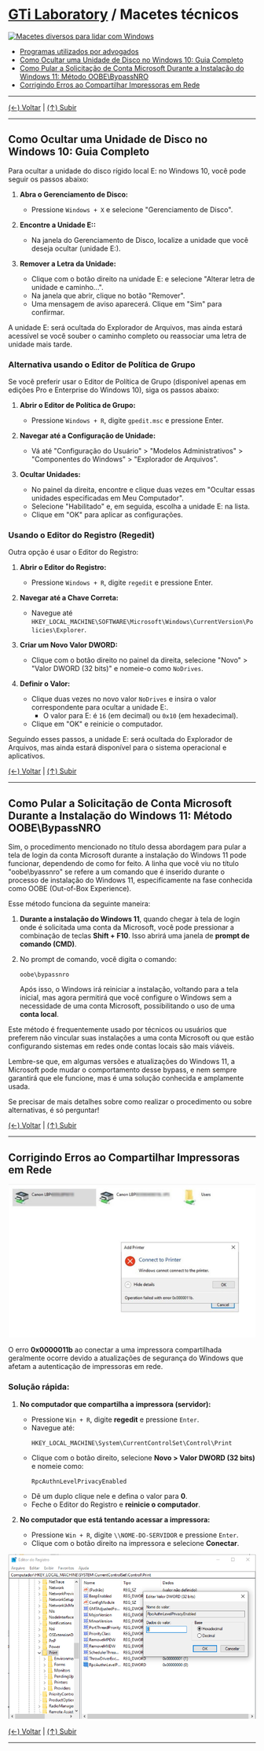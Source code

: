 # [GTi Laboratory](https://github.com/systemboys/GTi_Laboratory#laborat%C3%B3rio-gti "Laboratório GTi") / Macetes técnicos

[![Macetes diversos para lidar com Windows](https://github.com/systemboys/GTi_Laboratory/raw/main/Microsoft%20Windows/Macetes/images/banner1.jpg "Macetes diversos para lidar com Windows")](https://github.com/systemboys/GTi_Laboratory/raw/main/Microsoft%20Windows/Macetes/images/banner1.jpg "Macetes diversos para lidar com Windows")

- [Programas utilizados por advogados](./Advogados/README.md#gti-laboratory--programas-utilizados-por-advogados "Programas utilizados por advogados")
- [Como Ocultar uma Unidade de Disco no Windows 10: Guia Completo](#como-ocultar-uma-unidade-de-disco-no-windows-10-guia-completo "Como Ocultar uma Unidade de Disco no Windows 10: Guia Completo")
- [Como Pular a Solicitação de Conta Microsoft Durante a Instalação do Windows 11: Método OOBE\BypassNRO](#como-pular-a-solicita%C3%A7%C3%A3o-de-conta-microsoft-durante-a-instala%C3%A7%C3%A3o-do-windows-11-m%C3%A9todo-oobebypassnro "Como Pular a Solicitação de Conta Microsoft Durante a Instalação do Windows 11: Método OOBE\BypassNRO")
- [Corrigindo Erros ao Compartilhar Impressoras em Rede](# "Corrigindo Erros ao Compartilhar Impressoras em Rede")

---

[(&larr;) Voltar](https://github.com/systemboys/GTi_Laboratory#laborat%C3%B3rio-gti "Voltar ao Sumário") | 
[(&uarr;) Subir](#gti-laboratory--macetes-t%C3%A9cnicos "Subir para o topo")

---

## Como Ocultar uma Unidade de Disco no Windows 10: Guia Completo

Para ocultar a unidade do disco rígido local E: no Windows 10, você pode seguir os passos abaixo:

1. **Abra o Gerenciamento de Disco:**
   - Pressione `Windows + X` e selecione "Gerenciamento de Disco".

2. **Encontre a Unidade E::**
   - Na janela do Gerenciamento de Disco, localize a unidade que você deseja ocultar (unidade E:).

3. **Remover a Letra da Unidade:**
   - Clique com o botão direito na unidade E: e selecione "Alterar letra de unidade e caminho...".
   - Na janela que abrir, clique no botão "Remover".
   - Uma mensagem de aviso aparecerá. Clique em "Sim" para confirmar.

A unidade E: será ocultada do Explorador de Arquivos, mas ainda estará acessível se você souber o caminho completo ou reassociar uma letra de unidade mais tarde.

### Alternativa usando o Editor de Política de Grupo

Se você preferir usar o Editor de Política de Grupo (disponível apenas em edições Pro e Enterprise do Windows 10), siga os passos abaixo:

1. **Abrir o Editor de Política de Grupo:**
   - Pressione `Windows + R`, digite `gpedit.msc` e pressione Enter.

2. **Navegar até a Configuração de Unidade:**
   - Vá até "Configuração do Usuário" > "Modelos Administrativos" > "Componentes do Windows" > "Explorador de Arquivos".

3. **Ocultar Unidades:**
   - No painel da direita, encontre e clique duas vezes em "Ocultar essas unidades especificadas em Meu Computador".
   - Selecione "Habilitado" e, em seguida, escolha a unidade E: na lista.
   - Clique em "OK" para aplicar as configurações.

### Usando o Editor do Registro (Regedit)

Outra opção é usar o Editor do Registro:

1. **Abrir o Editor do Registro:**
   - Pressione `Windows + R`, digite `regedit` e pressione Enter.

2. **Navegar até a Chave Correta:**
   - Navegue até `HKEY_LOCAL_MACHINE\SOFTWARE\Microsoft\Windows\CurrentVersion\Policies\Explorer`.

3. **Criar um Novo Valor DWORD:**
   - Clique com o botão direito no painel da direita, selecione "Novo" > "Valor DWORD (32 bits)" e nomeie-o como `NoDrives`.

4. **Definir o Valor:**
   - Clique duas vezes no novo valor `NoDrives` e insira o valor correspondente para ocultar a unidade E:.
     - O valor para E: é `16` (em decimal) ou `0x10` (em hexadecimal).
   - Clique em "OK" e reinicie o computador.

Seguindo esses passos, a unidade E: será ocultada do Explorador de Arquivos, mas ainda estará disponível para o sistema operacional e aplicativos.

[(&larr;) Voltar](https://github.com/systemboys/GTi_Laboratory#laborat%C3%B3rio-gti "Voltar ao Sumário") | 
[(&uarr;) Subir](#gti-laboratory--macetes-t%C3%A9cnicos "Subir para o topo")

---

## Como Pular a Solicitação de Conta Microsoft Durante a Instalação do Windows 11: Método OOBE\BypassNRO

Sim, o procedimento mencionado no título dessa abordagem para pular a tela de login da conta Microsoft durante a instalação do Windows 11 pode funcionar, dependendo de como for feito. A linha que você viu no título "oobe\byassnro" se refere a um comando que é inserido durante o processo de instalação do Windows 11, especificamente na fase conhecida como OOBE (Out-of-Box Experience).

Esse método funciona da seguinte maneira:

1. **Durante a instalação do Windows 11**, quando chegar à tela de login onde é solicitada uma conta da Microsoft, você pode pressionar a combinação de teclas **Shift + F10**. Isso abrirá uma janela de **prompt de comando (CMD)**.

2. No prompt de comando, você digita o comando:
   
   ```
   oobe\bypassnro
   ```

   Após isso, o Windows irá reiniciar a instalação, voltando para a tela inicial, mas agora permitirá que você configure o Windows sem a necessidade de uma conta Microsoft, possibilitando o uso de uma **conta local**.

Este método é frequentemente usado por técnicos ou usuários que preferem não vincular suas instalações a uma conta Microsoft ou que estão configurando sistemas em redes onde contas locais são mais viáveis.

Lembre-se que, em algumas versões e atualizações do Windows 11, a Microsoft pode mudar o comportamento desse bypass, e nem sempre garantirá que ele funcione, mas é uma solução conhecida e amplamente usada.

Se precisar de mais detalhes sobre como realizar o procedimento ou sobre alternativas, é só perguntar!

[(&larr;) Voltar](https://github.com/systemboys/GTi_Laboratory#laborat%C3%B3rio-gti "Voltar ao Sumário") | 
[(&uarr;) Subir](#gti-laboratory--macetes-t%C3%A9cnicos "Subir para o topo")

---

## Corrigindo Erros ao Compartilhar Impressoras em Rede

![Erro 0x0000011b](./images/error-0x0000011b-windows-cannot-connect-to-the-printer-in-windows-11-10.jpg)

O erro **0x0000011b** ao conectar a uma impressora compartilhada geralmente ocorre devido a atualizações de segurança do Windows que afetam a autenticação de impressoras em rede.  

### Solução rápida:  
1. **No computador que compartilha a impressora (servidor):**  
   - Pressione `Win + R`, digite **regedit** e pressione `Enter`.  
   - Navegue até:  
     ```
     HKEY_LOCAL_MACHINE\System\CurrentControlSet\Control\Print
     ```
   - Clique com o botão direito, selecione **Novo > Valor DWORD (32 bits)** e nomeie como:  
     ```
     RpcAuthnLevelPrivacyEnabled
     ```
   - Dê um duplo clique nele e defina o valor para **0**.  
   - Feche o Editor do Registro e **reinicie o computador**.  

2. **No computador que está tentando acessar a impressora:**  
   - Pressione `Win + R`, digite `\\NOME-DO-SERVIDOR` e pressione `Enter`.  
   - Clique com o botão direito na impressora e selecione **Conectar**.  

![RegEdit](./images/erro-0x0000011b-01.png)

[(&larr;) Voltar](https://github.com/systemboys/GTi_Laboratory#laborat%C3%B3rio-gti "Voltar ao Sumário") | 
[(&uarr;) Subir](#gti-laboratory--macetes-t%C3%A9cnicos "Subir para o topo")

---

